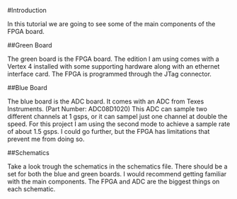 #Introduction

In this tutorial we are going to see some of the main components of the FPGA board.  

##Green Board

The green board is the FPGA board.  The edition I am using comes with a Vertex 4 installed with some supporting hardware along with an ethernet interface card.  The FPGA is programmed through the JTag connector.  

##Blue Board

The blue board is the ADC board.  It comes with an ADC from Texes Instruments.  (Part Number: ADC08D1020)  This ADC can sample two different channels at 1 gsps, or it can sampel just one channel at double the speed.  For this project I am using the second mode to achieve a sample rate of about 1.5 gsps.  I could go further, but the FPGA has limitations that prevent me from doing so.  

##Schematics

Take a look trough the schematics in the schematics file.  There should be a set for both the blue and green boards.  I would recommend getting familiar with the main components.  The FPGA and ADC are the biggest things on each schematic.  
